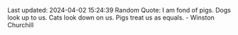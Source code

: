 Last updated: 2024-04-02 15:24:39
Random Quote: I am fond of pigs. Dogs look up to us. Cats look down on us. Pigs treat us as equals. - Winston Churchill